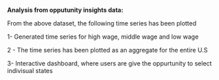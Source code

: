 **Analysis from opputunity insights data:**

From the above dataset, the following time series has been plotted 

1- Generated time series for high wage, middle wage and low wage 

2 - The time series has been plotted as an aggregate for the entire U.S 

3- Interactive dashboard, where users are give the oppurtunity to select indivisual states
